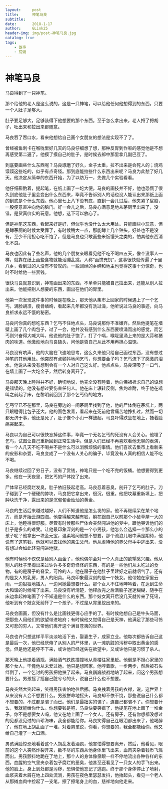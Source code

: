 ```yaml
---
layout:     post
title:      神笔马良
subtitle:   
date:       2018-1-17
author:     GLink25
header-img: img/post-神笔马良.jpg
catalog: true
tags:
    - 故事
    - 荒诞
---
```


# 神笔马良

马良得到了一只神笔。


那个给他的老人是这么说的，这是一只神笔，可以给他任何他想得到的东西，只要一个人肚子足够大。


肚子要足够大，足够装得下他想要的那个东西。至于怎么拿出来，老人捋了捋胡子，吐出来和拉出来都随意。


马良吞了吞口水，看来他想给自己画个女朋友的想法是实现不了了。


曾经被鱼刺卡在喉咙里好几天的马良仔细想了想，那种反胃到作呕的感觉他是不想再感受第二遍了。他摸了摸自己的肚子，是时候去郎中那里拿几副巴豆了。


到底要画些什么东西呢？马良琢磨了好久，金子太重，拉不出来是会死人的；烧鸡馍馍这些吃的，似乎有点奇怪。那到底能拉些什么东西出来呢？马良为此愁了好几天。他决定从简单的东西开始，为了以防万一，先做几个实验看看。


他仔细斟酌着，提起笔，在纸上画了一坨大便。马良的画技并不好，他也恐慌了很久到底他肚子里会变出什么东西来，毕竟不告诉别人的话也没人能认出来那纸上画的到底是个什么东西。他心里七上八下没有底，直到一会儿过后，他夹紧了屁股，一股便意直冲向他的脑门。好一会儿之后，马良心满意足地从茅厕里出来了，没错，是货真价实的玩意。他想，这下可以放心了。


但是神笔这东西，看起来好是好，但似乎也没什么太大用处。只能画些小玩意，但是蹲茅厕的时候太受罪了，有时候稍大一点，那能蹲上几个钟头。好处也不是没有，至少不用担心吃不饱了，但是马良也只敢画些米饭馒头之类的，怕其他东西消化不良。


马良也因此有了些名声，他的几个朋友亲眼看见他不吃不喝四五天，像个没事人一样，就靠在纸上画些食物就能活蹦乱跳，人称“画饼充饥”，这事很快就传遍了十里八乡，看到过的人没有不赞叹的。一些阔绰的乡绅和地主也觉得这事十分惊奇，也时不时给他一些赏钱。


很快马良就意识到，神笔画出来的东西，不单单只能被自己拉出来，还能从别人拉出来。他能把别人想要的东西，画出在他们的胃里。


他第一次发现这件事的时候是在晚上，那天他从集市上回家的时候遇上了一个乞丐，满脸胡须，瘦骨嶙峋，看起来几年都没有洗过澡，他听说过马良的事迹，向马良祈求永远不饿的秘密。


马良问你真的想吃东西？乞丐不住地点头，马良说那你不准嫌弃。然后他提笔在墙壁上画了几个肉包子，过了一会，他并没有感到什么东西要喷涌而出的感觉，而乞丐则兴奋得大喊大叫，他说他的肚子饱了，打了个嗝，喉咙里涌上来的是大蒜和猪肉的味道。他激动地向马良磕头，问他是否自己从此不用再担心温饱。


马良没有吭声，他的大脑在飞速地思考，这么久来他只给自己画过东西，没有想过神笔的其他用处。他突然有点颤抖地问乞丐，你想要金子吗？乞丐流下了感激的泪水，他说从来没有想到会有一个人对自己这么好。他点点头，马良深吸了一口气，在墙上画了一大坨金子，然后转身离开了。


马良那天晚上睡得并不好，确切地说，他完全没有睡着，他向佛祖祈求自己的设想是错误的，他没有想过要伤害任何人。他在床上辗转反侧，焦灼难耐，终于他在鸡叫之前起了床，在黎明前回到了那个乞丐待的地方。


乞丐早已不在那里，马良在旁边的一间茅厕里找到了他，他的尸体倒在茅坑上，两只眼瞪得比包子还大。他的面色发青，看起来在死前他曾痛苦地挣扎过，然而一切都无济于事，他还是死了，肚子像个小山一样鼓起，马良吓得跌坐在地上，捂着脸痛哭起来。


马良以为自己可以很快忘掉这件事，毕竟一个无名乞丐的死没有人会关心。他埋了乞丐，试图让自己重新回到正常生活中。但是人们已经不再喜欢看他无聊的表演，看一个人几天不吃不喝并不是什么可以消解烦恼的事情。他们喜欢去集市上看新来的皮影和杂耍，马良变成了一个没有人关心的骗子，毕竟没有人真的相信人能不吃不喝。


马良继续过回了穷日子，没有了赏钱，神笔只是一个吃不完的饭桶。他想要得到更多。他在一天夜里，把乞丐的尸体挖了出来。


尸体早已经腐烂发臭，肚子依旧鼓起老高。马良忍着恶臭，剖开了乞丐的肚子。刀子碰到了一个硬硬的肿块，马良把它拿出来，很沉，很重。他把坟墓重新填上，把肿块洗干净，露出来的是沉甸甸金灿灿的黄金。


马良的生活后来越过越好，人们不知道他是怎么发的家。他不再继续呆在某个地方，而是开始云游四海。他变得越来越有钱，躺在跟自己以前那个小破草屋一大的床上，他睡得很舒服。尽管有时候那些尸体会突然闯进他的梦中，跟他哭诉他们的肚子是多么的难受。让他最印象深刻的是一个小男孩，他怎么会选择一个那么小的孩子呢？他拿出一块金元宝，温柔地问他想不想要，那个流浪儿眼中满是期待，他说有了这笔钱，他就可以去找他的亲生父母。他从虐待他的养父母手中逃出来，没有想过会如此轻易闯进地狱。

他有时候也不仅仅是给别人画金子，他也偶尔会对一个人真正的欲望感兴趣。他从别人的肚子里掏出来过许许多多奇奇怪怪的东西，有的是一些他们从未吃过的食物，有的是房子的脊梁，可怜的人，他在房子在他肚子里建好之前就咽气了。还有的是女人的乳房，男人的阳具。马良印象最深刻的是一个妓女。他带她在家里云雨，一边狠狠地插入，一边问她最想要什么。那个女人不住地呻吟着，在达到生命大和谐的时候喊了出来。马良没有听清楚，他释放完之后满脑子迷迷糊糊，随手在床边拿起神笔画了个不知道是什么的东西。那个妓女离开后没几天就传来了死讯，他听到有个妓女死前怀了一个孩子，不过是从胃里挖出来的。


马良会画画，但没有什么是比画钱更得心应手的了。有时候他想自己是牛头马面，把那些人用他们的欲望带进地府；有时候他又觉得自己是天神，他满足了那些可怜又可悲的穷人，又带他们离开这个满目苍夷的世界。


马良也许只想这样平平淡淡地活下去，娶妻生子，成家立业。他每次都告诉自己这是最后一次，他已经厌倦了从别人的尸体里，从一滩肮脏的污秽中取出黄金的感觉。但是他还是停不下来，或许他已经迷失在欲望中，又或许他只是习惯了杀人。


那天晚上他提着酒瓶，满脸酒气跌跌撞撞地从青楼往家里赶。他倒是不担心家里的那个女人，毕竟他从未爱过她。他只是想回家。他哼着歌，一步两步，然后被石头绊倒了，一个乞讨的男孩把他扶了起来。马良巍巍战战地站了起来，问这个男孩想要什么。男孩摇了摇自己脏兮兮的头，说自己什么也不想要。


马良突然大笑起来，笑得男孩害怕地往后挪。马良拽着男孩的衣襟，说，这世界上从来没有人会不想要什么。男孩拼命地摇头，马良却不依不饶，那些说自己什么都不想要的，不过都是骗子而已。他们是最拙劣的骗子，连自己都骗不了。你想要什么，我就能给你什么。你想要钱是吧，马良快要笑疯了，他提笔在地上画了一堆金子。你不是想要女人吗，他又在地上画了一个女人。还有房子，还有你想都没想过的见都没见过的山珍海味，我全都能给你。马良笑得自己连眼泪都出来了，他喝醉了，他在地上胡乱画了一堆，对着男孩说，你看，你想要的，我全都能给你。他又给自己灌了一大口酒。


男孩满脸惊恐地看着这个人胡乱发着酒疯，他害怕得想要离开，然后，他看见，眼前的这个人突然炸裂开来，数不尽的东西从他身体里飞出来，血肉夹杂着钱币飞溅而出。男孩颤抖地跪在了地上，那个人的身体像泉眼一样不停地流出各种各样的东西，血腥的空气里夹杂着包子腐烂的恶臭，他甚至还看见了一只女人的手飞出来。他的脸上，身上到处都是污秽，恐惧使他忘记了逃跑。终于那个身体停止了喷射，血浆夹着木屑在地上四处流淌，男孩在夜色里瑟瑟发抖，他抬起头，看见一个老人从那摊血肉中捡起了一支笔，擦了擦笔身上的血，慈祥地向他走来。

 